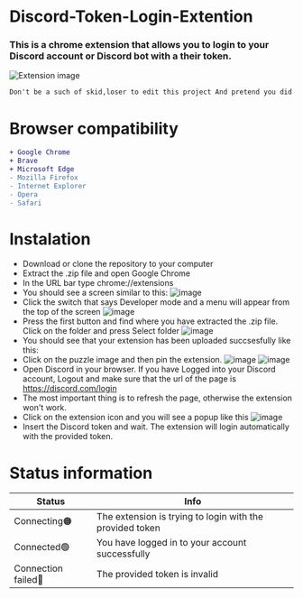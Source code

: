 # Discord-Token-Login-Extention
### This is a chrome extension that allows you to login to your Discord account or Discord bot with a their token.
![Extension image](https://media.discordapp.net/attachments/1086583310551101490/1091365717108080751/image.png)
```diff
Don't be a such of skid,loser to edit this project And pretend you did it by yourself
```
# Browser compatibility
```diff
+ Google Chrome
+ Brave
+ Microsoft Edge
- Mozilla Firefox
- Internet Explorer
- Opera
- Safari
```
# Instalation
* Download or clone the repository to your computer
* Extract the .zip file and open Google Chrome
* In the URL bar type chrome://extensions
* You should see a screen similar to this:
![image](![image](https://user-images.githubusercontent.com/75933148/229149034-0b917610-a402-4dd7-8252-fb58bb6bccbb.png))
* Click the switch that says Developer mode and a menu will appear from the top of the screen 
![image](https://user-images.githubusercontent.com/81697828/133133187-fbab820d-817c-4b5f-91b1-136aec6aafb6.png)
* Press the first button and find where you have extracted the .zip file. Click on the folder and press Select folder
![image](https://user-images.githubusercontent.com/81697828/133133148-6de78317-2192-464b-a932-35e6ab27fad4.png)
* You should see that your extension has been uploaded succsesfully like this:
* Click on the puzzle image and then pin the extension.
![image](https://media.discordapp.net/attachments/1086583310551101490/1091366178393428098/image.png?width=1248&height=683)
![image](https://media.discordapp.net/attachments/1086583310551101490/1091366738433679380/133133111-bc8b98ad-4386-4e61-aa19-83689135cd79.png)
* Open Discord in your browser. If you have Logged into your Discord account, Logout and make sure that the url of the page is https://discord.com/login
* The most important thing is to refresh the page, otherwise the extension won't work.
* Click on the extension icon and you will see a popup like this
![image](https://media.discordapp.net/attachments/1086583310551101490/1091366906507825172/image.png?width=1248&height=683)
* Insert the Discord token and wait. The extension will login automatically with the provided token.
# Status information
Status | Info
------------ | -------------
Connecting🟠 | The extension is trying to login with the provided token
Connected🟢 | You have logged in to your account successfully
Connection failed🔴 | The provided token is invalid

